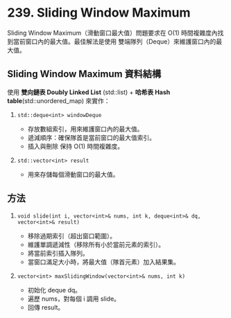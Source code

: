 # 239. Sliding Window Maximum
Sliding Window Maximum（滑動窗口最大值）問題要求在 O(1) 時間複雜度內找到當前窗口內的最大值。最佳解法是使用 雙端隊列（Deque）來維護窗口內的最大值。
  
## Sliding Window Maximum 資料結構
使用 **雙向鏈表 Doubly Linked List** (std::list) + **哈希表 Hash table**(std::unordered_map) 來實作：

1. ```std::deque<int> windowDeque```
    * 存放數組索引，用來維護窗口內的最大值。
    * 遞減順序：確保隊首是當前窗口的最大值索引。
    * 插入與刪除 保持 O(1) 時間複雜度。

2. ```std::vector<int> result```
    * 用來存儲每個滑動窗口的最大值。
  
## 方法
1. ```void slide(int i, vector<int>& nums, int k, deque<int>& dq, vector<int>& result)```
   * 移除過期索引（超出窗口範圍）。
   * 維護單調遞減性（移除所有小於當前元素的索引）。
   * 將當前索引插入隊列。
   * 當窗口滿足大小時，將最大值（隊首元素）加入結果集。

2. ```vector<int> maxSlidingWindow(vector<int>& nums, int k)```
   * 初始化 deque<int> dq。
   * 遍歷 nums，對每個 i 調用 slide。
   * 回傳 result。

